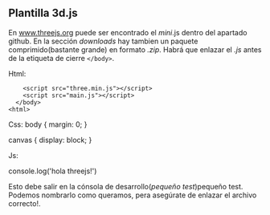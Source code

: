 ## Plantilla 3d.js

En www.threejs.org puede ser encontrado el _mini_.js dentro del apartado github.
En la sección _downloads_ hay tambien un paquete comprimido(bastante grande) en 
formato _.zip_. Habrá que enlazar el _.js_ antes de la etiqueta de cierre `</body>`.


Html:

  <doctype html>
    <html>
      <head>
        <meta charset="utf-8">
        </meta>
      </head>
      <body>
        <div id="container"></div>

        <script src="three.min.js"></script>
        <script src="main.js"></script>
      </body>
    <html>

Css:
  body {
    margin: 0;
  }

  canvas {
    display: block;
  }




Js:

  console.log('hola threejs!')

Esto debe salir en la cónsola de desarrollo(_pequeño test_)pequeño test.
Podemos nombrarlo como queramos, pera asegúrate de enlazar el archivo correcto!.
 
